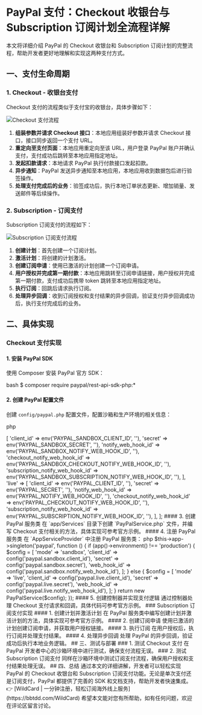 # PayPal 支付：Checkout 收银台与 Subscription 订阅计划全流程详解

本文将详细介绍 PayPal 的 Checkout 收银台和 Subscription 订阅计划的完整流程，帮助开发者更好地理解和实现这两种支付方式。

## 一、支付生命周期

### 1. Checkout - 收银台支付

Checkout 支付的流程类似于支付宝的收银台，具体步骤如下：

![Checkout 支付流程](https://bbtdd.com/img/744289937.webp!large)

1. **组装参数并请求 Checkout 接口**：本地应用组装好参数并请求 Checkout 接口，接口同步返回一个支付 URL。
2. **重定向至支付页面**：本地应用重定向至该 URL，用户登录 PayPal 账户并确认支付，支付成功后跳转至本地应用指定地址。
3. **发起扣款请求**：本地请求 PayPal 执行付款接口发起扣款。
4. **异步通知**：PayPal 发送异步通知至本地应用，本地应用收到数据包后进行验签操作。
5. **处理支付完成后的业务**：验签成功后，执行本地订单状态更新、增加销量、发送邮件等后续操作。

### 2. Subscription - 订阅支付

Subscription 订阅支付的流程如下：

![Subscription 订阅支付流程](https://bbtdd.com/img/2509038747244.webp!large)

1. **创建计划**：首先创建一个订阅计划。
2. **激活计划**：将创建的计划激活。
3. **创建订阅申请**：使用已激活的计划创建一个订阅申请。
4. **用户授权并完成第一期付款**：本地应用跳转至订阅申请链接，用户授权并完成第一期付款，支付成功后携带 token 跳转至本地应用指定地址。
5. **执行订阅**：回跳后请求执行订阅。
6. **处理异步回调**：收到订阅授权和支付结果的异步回调，验证支付异步回调成功后，执行支付完成后的业务。

## 二、具体实现

### Checkout 支付实现

#### 1. 安装 PayPal SDK

使用 Composer 安装 PayPal 官方 SDK：

bash
$ composer require paypal/rest-api-sdk-php:*


#### 2. 创建 PayPal 配置文件

创建 `config/paypal.php` 配置文件，配置沙箱和生产环境的相关信息：

php
<?php

return [
    'sandbox' => [
        'client_id' => env('PAYPAL_SANDBOX_CLIENT_ID', ''),
        'secret' => env('PAYPAL_SANDBOX_SECRET', ''),
        'notify_web_hook_id' => env('PAYPAL_SANDBOX_NOTIFY_WEB_HOOK_ID', ''),
        'checkout_notify_web_hook_id' => env('PAYPAL_SANDBOX_CHECKOUT_NOTIFY_WEB_HOOK_ID', ''),
        'subscription_notify_web_hook_id' => env('PAYPAL_SANDBOX_SUBSCRIPTION_NOTIFY_WEB_HOOK_ID', ''),
    ],

    'live' => [
        'client_id' => env('PAYPAL_CLIENT_ID', ''),
        'secret' => env('PAYPAL_SECRET', ''),
        'notify_web_hook_id' => env('PAYPAL_NOTIFY_WEB_HOOK_ID', ''),
        'checkout_notify_web_hook_id' => env('PAYPAL_CHECKOUT_NOTIFY_WEB_HOOK_ID', ''),
        'subscription_notify_web_hook_id' => env('PAYPAL_SUBSCRIPTION_NOTIFY_WEB_HOOK_ID', ''),
    ],
];


#### 3. 创建 PayPal 服务类

在 `app/Services` 目录下创建 `PayPalService.php` 文件，并编写 Checkout 支付相关的方法，具体实现可参考官方示例。

#### 4. 注册 PayPal 服务类

在 `AppServiceProvider` 中注册 PayPal 服务类：

php
$this->app->singleton('paypal', function () {
    if (app()->environment() !== 'production') {
        $config = [
            'mode' => 'sandbox',
            'client_id' => config('paypal.sandbox.client_id'),
            'secret' => config('paypal.sandbox.secret'),
            'web_hook_id' => config('paypal.sandbox.notify_web_hook_id'),
        ];
    } else {
        $config = [
            'mode' => 'live',
            'client_id' => config('paypal.live.client_id'),
            'secret' => config('paypal.live.secret'),
            'web_hook_id' => config('paypal.live.notify_web_hook_id'),
        ];
    }
    return new PayPalService($config);
});


#### 5. 创建控制器并实现支付逻辑

通过控制器处理 Checkout 支付请求和回调，具体代码可参考官方示例。

### Subscription 订阅支付实现

#### 1. 创建计划并激活计划

在 PayPal 服务类中编写创建计划并激活计划的方法，具体实现可参考官方示例。

#### 2. 创建订阅申请

使用已激活的计划创建订阅申请，并获取用户授权链接。

#### 3. 执行订阅

在用户授权后，执行订阅并处理支付结果。

#### 4. 处理异步回调

处理 PayPal 的异步回调，验证成功后执行本地业务逻辑。

## 三、测试与部署

### 1. 测试 Checkout 支付

在 PayPal 开发者中心的沙箱环境中进行测试，确保支付流程无误。

### 2. 测试 Subscription 订阅支付

同样在沙箱环境中测试订阅支付流程，确保用户授权和支付结果处理无误。

## 四、总结

通过本文的详细讲解，开发者可以轻松实现 PayPal 的 Checkout 收银台和 Subscription 订阅支付功能。无论是单次支付还是订阅支付，PayPal 都提供了完善的 SDK 和文档支持，帮助开发者快速集成。

👉 [WildCard | 一分钟注册，轻松订阅海外线上服务](https://bbtdd.com/WildCard)

希望本文能对您有所帮助，如有任何问题，欢迎在评论区留言讨论。